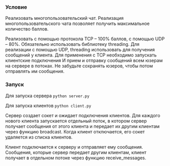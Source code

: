 ### Условие
Реализовать многопользовательский чат. Реализация
многопользовательского чата позволяет получить максимальное количество
баллов.

Реализовать с помощью протокола TCP – 100% баллов, с помощью UDP – 80%.
Обязательно использовать библиотеку threading.
Для реализации с помощью UDP, threading использовать для получения
сообщений у клиента.
Для применения с TCP необходимо запускать клиентские подключения И прием
и отправку сообщений всем юзерам на сервере в потоках. Не забудьте сохранять юзеров,
чтобы потом отправлять им сообщения.

### Запуск 
Для запуска сервера  ``` python server.py ```

Для запуска клиентов  ``` python client.py ```

Сервер создает сокет и ожидает подключения клиентов.
Для каждого нового клиента запускается отдельный поток, в котором сервер получает сообщения от этого клиента и передает их другим клиентам через функцию broadcast.
Когда клиент отключается, его сокет удаляется из списка клиентов.

Клиент подключается к серверу и отправляет ему сообщения.
Сообщения, которые сервер передает другим клиентам, клиент получает в отдельном потоке через функцию receive_messages.